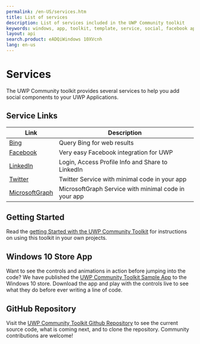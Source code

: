 ```yaml
---
permalink: /en-US/services.htm
title: List of services 
description: List of services included in the UWP Community toolkit
keywords: windows, app, toolkit, template, service, social, facebook api, twitter api, bing api 
layout: api
search.product: eADQiWindows 10XVcnh
lang: en-us
---
```


# Services

The UWP Community toolkit provides several services to help you add social components to your UWP Applications.

## Service Links

| Link | Description |
| --- | --- |
| [Bing]({{site.baseurl}}/{{page.lang}}/services/bing.htm) | Query Bing for web results |
| [Facebook]({{site.baseurl}}/{{page.lang}}/services/facebook.htm) | Very easy Facebook integration for UWP |
| [LinkedIn]({{site.baseurl}}/{{page.lang}}/services/linkedin.htm) | Login, Access Profile Info and Share to LinkedIn |
| [Twitter]({{site.baseurl}}/{{page.lang}}/services/twitter.htm) | Twitter Service with minimal code in your app |
| [MicrosoftGraph]({{site.baseurl}}/{{page.lang}}/services/MicrosoftGraph.htm) | MicrosoftGraph Service with minimal code in your app |


## Getting Started

Read the [getting Started with the UWP Community Toolkit]({{site.baseurl}}/{{page.lang}}/getting-started.htm) for instructions on using this toolkit in your own projects. 

## Windows 10 Store App

Want to see the controls and animations in action before jumping into the code?  We have published the [UWP Community Toolkit Sample App](http://aka.ms/uwptoolkitapp) to the Windows 10 store.  Download the app and play with the controls live to see what they do before ever writing a line of code.

## GitHub Repository

Visit the [UWP Community Toolkit Github Repository](http://aka.ms/uwptoolkit) to see the current source code, what is coming next, and to clone the repository.  Community contributions are welcome!

